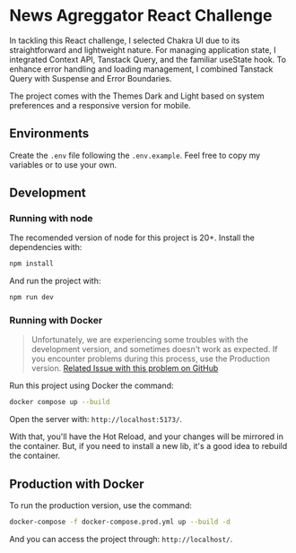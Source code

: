 # News Agreggator React Challenge

In tackling this React challenge, I selected Chakra UI due to its straightforward and lightweight nature. For managing application state, I integrated Context API, Tanstack Query, and the familiar useState hook. To enhance error handling and loading management, I combined Tanstack Query with Suspense and Error Boundaries.

The project comes with the Themes Dark and Light based on system preferences and a responsive version for mobile.

## Environments

Create the `.env` file following the `.env.example`. Feel free to copy my variables or to use your own.

## Development

### Running with node

The recomended version of node for this project is 20+.
Install the dependencies with:

```bash
npm install
```

And run the project with:

```bash
npm run dev
```

### Running with Docker

> Unfortunately, we are experiencing some troubles with the development version, and sometimes doesn't work as  expected.
If you encounter problems during this process, use the Production version.
[Related Issue with this problem on GitHub](https://github.com/npm/cli/issues/4828)

Run this project using Docker the command:

```bash
docker compose up --build
```

Open the server with: `http://localhost:5173/`.

With that, you'll have the Hot Reload, and your changes will be mirrored in the container.
But, if you need to install a new lib, it's a good idea to rebuild the container.

## Production with Docker

To run the production version, use the command:

```bash
docker-compose -f docker-compose.prod.yml up --build -d
```

And you can access the project through: `http://localhost/`.